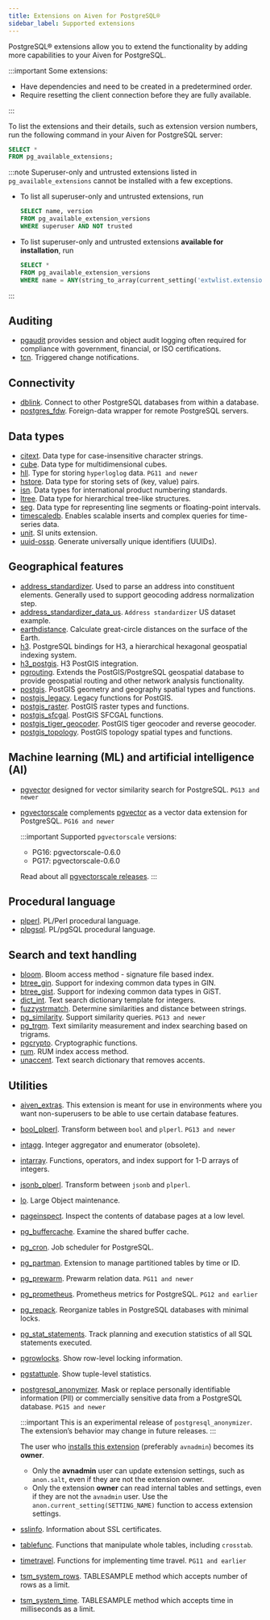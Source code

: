 ```yaml
---
title: Extensions on Aiven for PostgreSQL®
sidebar_label: Supported extensions
---
```


PostgreSQL® extensions allow you to extend the functionality by adding more capabilities to your Aiven for PostgreSQL.

:::important
Some extensions:

- Have dependencies and need to be created in a predetermined order.
- Require resetting the client connection before they are fully available.

:::

To list the extensions and their details, such as extension version numbers,
run the following command in your Aiven for PostgreSQL server:

```sql
SELECT *
FROM pg_available_extensions;
```

:::note
Superuser-only and untrusted extensions listed in `pg_available_extensions` cannot be
installed with a few exceptions.

- To list all superuser-only and untrusted extensions, run

  ```sql
  SELECT name, version
  FROM pg_available_extension_versions
  WHERE superuser AND NOT trusted
  ```

- To list superuser-only and untrusted extensions **available for installation**, run

  ```sql
  SELECT *
  FROM pg_available_extension_versions
  WHERE name = ANY(string_to_array(current_setting('extwlist.extensions'), ','));
  ```

:::

<!-- vale off -->

## Auditing

-   [pgaudit](https://github.com/pgaudit/pgaudit) provides session and object audit logging
    often required for compliance with government, financial, or ISO certifications.
-   [tcn](https://www.postgresql.org/docs/current/tcn.html). Triggered
    change notifications.

## Connectivity

-   [dblink](https://www.postgresql.org/docs/current/contrib-dblink-function.html).
    Connect to other PostgreSQL databases from within a database.
-   [postgres_fdw](https://www.postgresql.org/docs/current/postgres-fdw.html).
    Foreign-data wrapper for remote PostgreSQL servers.

## Data types

-   [citext](https://www.postgresql.org/docs/current/citext.html). Data
    type for case-insensitive character strings.
-   [cube](https://www.postgresql.org/docs/current/cube.html). Data type
    for multidimensional cubes.
-   [hll](https://github.com/citusdata/postgresql-hll). Type for storing
    `hyperloglog` data. `PG11 and newer`
-   [hstore](https://www.postgresql.org/docs/current/hstore.html). Data
    type for storing sets of (key, value) pairs.
-   [isn](https://www.postgresql.org/docs/current/isn.html). Data types
    for international product numbering standards.
-   [ltree](https://www.postgresql.org/docs/current/ltree.html). Data
    type for hierarchical tree-like structures.
-   [seg](https://www.postgresql.org/docs/current/seg.html). Data type
    for representing line segments or floating-point intervals.
-   [timescaledb](https://github.com/timescale/timescaledb). Enables
    scalable inserts and complex queries for time-series data.
-   [unit](https://github.com/df7cb/postgresql-unit). SI units
    extension.
-   [uuid-ossp](https://www.postgresql.org/docs/current/uuid-ossp.html).
    Generate universally unique identifiers (UUIDs).

## Geographical features

-   [address_standardizer](https://postgis.net/docs/standardize_address.html).
    Used to parse an address into constituent elements. Generally used
    to support geocoding address normalization step.
-   [address_standardizer_data_us](https://postgis.net/docs/standardize_address.html).
    `Address standardizer` US dataset example.
-   [earthdistance](https://www.postgresql.org/docs/current/earthdistance.html).
    Calculate great-circle distances on the surface of the Earth.
-   [h3](https://github.com/zachasme/h3-pg). PostgreSQL bindings for H3, a hierarchical
    hexagonal geospatial indexing system.
-   [h3_postgis](https://github.com/zachasme/h3-pg). H3 PostGIS integration.
-   [pgrouting](https://github.com/pgRouting/pgrouting). Extends the
    PostGIS/PostgreSQL geospatial database to provide geospatial routing
    and other network analysis functionality.
-   [postgis](https://postgis.net/). PostGIS geometry and geography
    spatial types and functions.
-   [postgis_legacy](https://postgis.net/). Legacy functions for
    PostGIS.
-   [postgis_raster](https://postgis.net/docs/RT_reference.html).
    PostGIS raster types and functions.
-   [postgis_sfcgal](https://postgis.net/docs/reference_sfcgal.html).
    PostGIS SFCGAL functions.
-   [postgis_tiger_geocoder](https://postgis.net/docs/Extras.html#Tiger_Geocoder).
    PostGIS tiger geocoder and reverse geocoder.
-   [postgis_topology](https://postgis.net/docs/Topology.html). PostGIS
    topology spatial types and functions.

## Machine learning (ML) and artificial intelligence (AI)

-   [pgvector](https://github.com/pgvector/pgvector) designed for vector
    similarity search for PostgreSQL. `PG13 and newer`
-   [pgvectorscale](https://github.com/timescale/pgvectorscale) complements
    [pgvector](https://github.com/pgvector/pgvector) as a vector data extension for
    PostgreSQL. `PG16 and newer`

    :::important
    Supported `pgvectorscale` versions:
    - PG16: pgvectorscale-0.6.0
    - PG17: pgvectorscale-0.6.0

    Read about all
    [pgvectorscale releases](https://github.com/timescale/pgvectorscale/releases).
    :::

## Procedural language

-   [plperl](https://www.postgresql.org/docs/current/plperl.html).
    PL/Perl procedural language.
-   [plpgsql](https://www.postgresql.org/docs/current/plpgsql.html).
    PL/pgSQL procedural language.

## Search and text handling

-   [bloom](https://www.postgresql.org/docs/current/bloom.html). Bloom
    access method - signature file based index.
-   [btree_gin](https://www.postgresql.org/docs/current/btree-gin.html).
    Support for indexing common data types in GIN.
-   [btree_gist](https://www.postgresql.org/docs/current/btree-gist.html).
    Support for indexing common data types in GiST.
-   [dict_int](https://www.postgresql.org/docs/current/dict-int.html).
    Text search dictionary template for integers.
-   [fuzzystrmatch](https://www.postgresql.org/docs/current/fuzzystrmatch.html).
    Determine similarities and distance between strings.
-   [pg_similarity](https://github.com/eulerto/pg_similarity). Support
    similarity queries. `PG13 and newer`
-   [pg_trgm](https://www.postgresql.org/docs/current/pgtrgm.html). Text
    similarity measurement and index searching based on trigrams.
-   [pgcrypto](https://www.postgresql.org/docs/current/pgcrypto.html).
    Cryptographic functions.
-   [rum](https://github.com/postgrespro/rum). RUM index access method.
-   [unaccent](https://www.postgresql.org/docs/current/unaccent.html).
    Text search dictionary that removes accents.

## Utilities

-   [aiven_extras](https://github.com/aiven/aiven-extras). This
    extension is meant for use in environments where you want
    non-superusers to be able to use certain database features.
-   [bool_plperl](https://www.postgresql.org/docs/current/plperl-funcs.html).
    Transform between `bool` and `plperl`.
    `PG13 and newer`
-   [intagg](https://www.postgresql.org/docs/current/intagg.html).
    Integer aggregator and enumerator (obsolete).
-   [intarray](https://www.postgresql.org/docs/current/intarray.html).
    Functions, operators, and index support for 1-D arrays of integers.
-   [jsonb_plperl](https://www.postgresql.org/docs/current/datatype-json.html).
    Transform between `jsonb` and `plperl`.
-   [lo](https://www.postgresql.org/docs/current/lo.html). Large Object
    maintenance.
-   [pageinspect](https://www.postgresql.org/docs/current/pageinspect.html).
    Inspect the contents of database pages at a low level.
-   [pg_buffercache](https://www.postgresql.org/docs/current/pgbuffercache.html).
    Examine the shared buffer cache.
-   [pg_cron](https://github.com/citusdata/pg_cron). Job scheduler for
    PostgreSQL.
-   [pg_partman](https://github.com/pgpartman/pg_partman). Extension to
    manage partitioned tables by time or ID.
-   [pg_prewarm](https://www.postgresql.org/docs/current/pgprewarm.html).
    Prewarm relation data. `PG11 and newer`
-   [pg_prometheus](https://github.com/timescale/pg_prometheus).
    Prometheus metrics for PostgreSQL.
    `PG12 and earlier`
-   [pg_repack](https://pgxn.org/dist/pg_repack/1.4.6/). Reorganize
    tables in PostgreSQL databases with minimal locks.
-   [pg_stat_statements](https://www.postgresql.org/docs/current/pgstatstatements.html).
    Track planning and execution statistics of all SQL statements
    executed.
-   [pgrowlocks](https://www.postgresql.org/docs/current/pgrowlocks.html).
    Show row-level locking information.
-   [pgstattuple](https://www.postgresql.org/docs/current/pgstattuple.html).
    Show tuple-level statistics.
-   [postgresql_anonymizer](https://postgresql-anonymizer.readthedocs.io/en/latest/).
    Mask or replace personally identifiable information (PII) or commercially sensitive
    data from a PostgreSQL database. `PG15 and newer`

    :::important
    This is an experimental release of `postgresql_anonymizer`. The extension’s behavior
    may change in future releases.
    :::

    The user who
    [installs this extension](/docs/products/postgresql/howto/manage-extensions#install-an-extension)
    (preferably `avnadmin`) becomes its **owner**.

    - Only the **avnadmin** user can update extension settings, such as `anon.salt`,
      even if they are not the extension owner.
    - Only the extension **owner** can read internal tables and settings,
      even if they are not the `avnadmin` user. Use the
      `anon.current_setting(SETTING_NAME)` function to access extension settings.

-   [sslinfo](https://www.postgresql.org/docs/current/sslinfo.html).
    Information about SSL certificates.
-   [tablefunc](https://www.postgresql.org/docs/current/tablefunc.html).
    Functions that manipulate whole tables, including `crosstab`.
-   [timetravel](https://www.postgresql.org/docs/6.3/c0503.htm).
    Functions for implementing time travel.
    `PG11 and earlier`
-   [tsm_system_rows](https://www.postgresql.org/docs/current/tsm-system-rows.html).
    TABLESAMPLE method which accepts number of rows as a limit.
-   [tsm_system_time](https://www.postgresql.org/docs/current/tsm-system-time.html).
    TABLESAMPLE method which accepts time in milliseconds as a limit.

<!-- vale off -->
